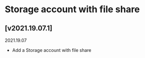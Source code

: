 # Storage account with file share

## [v2021.19.07.1]
2021.19.07
* Add a Storage account with file share
